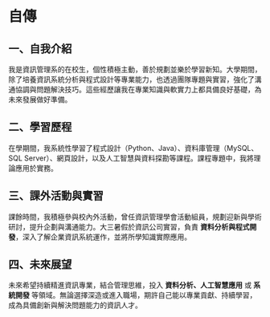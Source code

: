 
# 自傳

## 一、自我介紹

我是資訊管理系的在校生，個性積極主動，善於規劃並樂於學習新知。大學期間，除了培養資訊系統分析與程式設計等專業能力，也透過團隊專題與實習，強化了溝通協調與問題解決技巧。這些經歷讓我在專業知識與軟實力上都具備良好基礎，為未來發展做好準備。

## 二、學習歷程

在學期間，我系統性學習了程式設計（Python、Java）、資料庫管理（MySQL、SQL Server）、網頁設計，以及人工智慧與資料探勘等課程。課程專題中，我將理論應用於實務。

## 三、課外活動與實習

課餘時間，我積極參與校內外活動，曾任資訊管理學會活動組員，規劃迎新與學術研討，提升企劃與溝通能力。大三暑假於資訊公司實習，負責 **資料分析與程式開發**，深入了解企業資訊系統運作，並將所學知識實際應用。

## 四、未來展望

未來希望持續精進資訊專業，結合管理思維，投入 **資料分析、人工智慧應用** 或 **系統開發** 等領域。無論選擇深造或進入職場，期許自己能以專業貢獻、持續學習，成為具備創新與解決問題能力的資訊人才。
